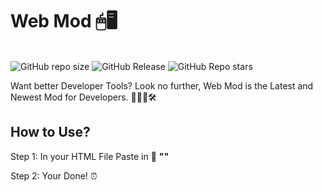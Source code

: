 # Web Mod 🖱🖥
<br>
<img alt="GitHub repo size" src="https://img.shields.io/github/repo-size/SandwichOriginal/Web-Mod"> <img alt="GitHub Release" src="https://img.shields.io/github/v/release/SandwichOriginal/Web-Mod"> <img alt="GitHub Repo stars" src="https://img.shields.io/github/stars/SandwichOriginal/Web-Mod">
<br>

Want better Developer Tools? Look no further, Web Mod is the Latest and Newest Mod for Developers. 👨🏻‍💻🛠

## How to Use? 

Step 1: In your HTML File Paste in 🔗 **"<script src="https://web-mod.vercel.app/main.js"></script>"**

Step 2: Your Done! ⏰

